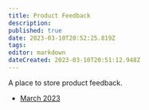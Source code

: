 ```yaml
---
title: Product Feedback
description: 
published: true
date: 2023-03-10T20:52:25.819Z
tags: 
editor: markdown
dateCreated: 2023-03-10T20:51:12.948Z
---
```


A place to store product feedback.

- [March 2023](/product/feedback/2023-03)